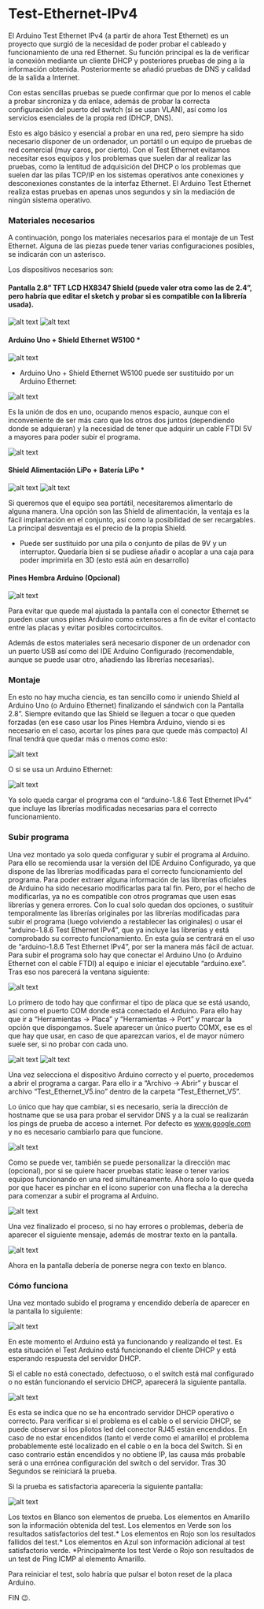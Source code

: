 # Test-Ethernet-IPv4

El Arduino Test Ethernet IPv4  (a partir de ahora Test Ethernet) es un proyecto que surgió de la necesidad de poder probar el cableado y funcionamiento de una red Ethernet. Su función principal es la de verificar la conexión mediante un cliente DHCP y posteriores pruebas de ping a la información obtenida. Posteriormente se añadió pruebas de DNS y calidad de la salida a Internet. 

Con estas sencillas pruebas se puede confirmar que por lo menos el cable a probar sincroniza y da enlace, además de probar la correcta configuración del puerto del switch (si se usan VLAN), así como los servicios esenciales de la propia red (DHCP, DNS). 

Esto es algo básico y esencial a probar en una red, pero siempre ha sido necesario disponer de un ordenador, un portátil o un equipo de pruebas de red comercial (muy caros, por cierto). Con el Test Ethernet evitamos necesitar esos equipos y los problemas que suelen dar al realizar las pruebas, como la lentitud de adquisición del DHCP o los problemas que suelen dar las pilas TCP/IP en los sistemas operativos ante conexiones y desconexiones constantes de la interfaz Ethernet. El Arduino Test Ethernet realiza estas pruebas en apenas unos segundos y sin la mediación de ningún sistema operativo.

### Materiales necesarios

A continuación, pongo los materiales necesarios para el montaje de un Test Ethernet. 
Alguna de las piezas puede tener varias configuraciones posibles, se indicarán con un asterisco.

Los dispositivos necesarios son:
#### Pantalla 2.8” TFT LCD HX8347 Shield (puede valer otra como las de 2.4”, pero habría que editar el sketch y probar si es compatible con la librería usada).

![alt text](https://github.com/GuillermoElectrico/Test-Ethernet-IPv4/blob/master/Documentacion/Imagenes/imagen1.png "")
![alt text](https://github.com/GuillermoElectrico/Test-Ethernet-IPv4/blob/master/Documentacion/Imagenes/imagen2.png "")

#### Arduino Uno + Shield Ethernet W5100 *
 
![alt text](https://github.com/GuillermoElectrico/Test-Ethernet-IPv4/blob/master/Documentacion/Imagenes/imagen3.png "")

* Arduino Uno + Shield Ethernet W5100 puede ser sustituido por un Arduino Ethernet:
 
![alt text](https://github.com/GuillermoElectrico/Test-Ethernet-IPv4/blob/master/Documentacion/Imagenes/imagen4.png "")
 
Es la unión de dos en uno, ocupando menos espacio, aunque con el inconveniente de ser más caro que los otros dos juntos (dependiendo donde se adquieran) y la necesidad de tener que adquirir un cable FTDI 5V a mayores para poder subir el programa. 

![alt text](https://github.com/GuillermoElectrico/Test-Ethernet-IPv4/blob/master/Documentacion/Imagenes/imagen5.png "")

#### Shield Alimentación LiPo + Batería LiPo *
 
![alt text](https://github.com/GuillermoElectrico/Test-Ethernet-IPv4/blob/master/Documentacion/Imagenes/imagen6.png "")
![alt text](https://github.com/GuillermoElectrico/Test-Ethernet-IPv4/blob/master/Documentacion/Imagenes/imagen7.png "")

Si queremos que el equipo sea portátil, necesitaremos alimentarlo de alguna manera. Una opción son las Shield de alimentación, la ventaja es la fácil implantación en el conjunto, así como la posibilidad de ser recargables. La principal desventaja es el precio de la propia Shield.

* Puede ser sustituido por una pila o conjunto de pilas de 9V y un interruptor. Quedaría bien si se pudiese añadir o acoplar a una caja para poder imprimirla en 3D (esto está aún en desarrollo)


#### Pines Hembra Arduino (Opcional)

![alt text](https://github.com/GuillermoElectrico/Test-Ethernet-IPv4/blob/master/Documentacion/Imagenes/imagen8.png "")
 
Para evitar que quede mal ajustada la pantalla con el conector Ethernet se pueden usar unos pines Arduino como extensores a fin de evitar el contacto entre las placas y evitar posibles cortocircuitos.


Además de estos materiales será necesario disponer de un ordenador con un puerto USB así como del IDE Arduino Configurado (recomendable, aunque se puede usar otro, añadiendo las librerías necesarias).

### Montaje

En esto no hay mucha ciencia, es tan sencillo como ir uniendo Shield al Arduino Uno (o Arduino Ethernet) finalizando el sándwich con la Pantalla 2.8”. Siempre evitando que las Shield se lleguen a tocar o que queden forzadas (en ese caso usar los Pines Hembra Arduino, viendo si es necesario en el caso, acortar los pines para que quede más compacto)
Al final tendrá que quedar más o menos como esto:

![alt text](https://github.com/GuillermoElectrico/Test-Ethernet-IPv4/blob/master/Documentacion/Imagenes/imagen9.png "")
 
O si se usa un Arduino Ethernet:
 
![alt text](https://github.com/GuillermoElectrico/Test-Ethernet-IPv4/blob/master/Documentacion/Imagenes/imagen10.png "")

Ya solo queda cargar el programa con el “arduino-1.8.6 Test Ethernet IPv4” que incluye las librerías modificadas necesarias para el correcto funcionamiento.

### Subir programa 

Una vez montado ya solo queda configurar y subir el programa al Arduino. Para ello se recomienda usar la versión del IDE Arduino Configurado, ya que dispone de las librerías modificadas para el correcto funcionamiento del programa. 
Para poder extraer alguna información de las librerías oficiales de Arduino ha sido necesario modificarlas para tal fin. Pero, por el hecho de modificarlas, ya no es compatible con otros programas que usen esas librerías y genera errores. Con lo cual solo quedan dos opciones, o sustituir temporalmente las librerías originales por las librerías modificadas para subir el programa (luego volviendo a restablecer las originales) o usar el “arduino-1.8.6 Test Ethernet IPv4”, que ya incluye las librerías y está comprobado su correcto funcionamiento.
En esta guía se centrará en el uso de “arduino-1.8.6 Test Ethernet IPv4”, por ser la manera más fácil de actuar.
Para subir el programa solo hay que conectar el Arduino Uno (o Arduino Ethernet con el cable FTDI) al equipo e iniciar el ejecutable “arduino.exe”.
Tras eso nos parecerá la ventana siguiente:

![alt text](https://github.com/GuillermoElectrico/Test-Ethernet-IPv4/blob/master/Documentacion/Imagenes/imagen11.png "")
 
Lo primero de todo hay que confirmar el tipo de placa que se está usando, así como el puerto COM donde está conectado el Arduino. Para ello hay que ir a “Herramientas -> Placa” y “Herramientas -> Port” y marcar la opción que dispongamos. Suele aparecer un único puerto COMX, ese es el que hay que usar, en caso de que aparezcan varios, el de mayor número suele ser, si no probar con cada uno.

![alt text](https://github.com/GuillermoElectrico/Test-Ethernet-IPv4/blob/master/Documentacion/Imagenes/imagen12.png "")
![alt text](https://github.com/GuillermoElectrico/Test-Ethernet-IPv4/blob/master/Documentacion/Imagenes/imagen13.png "")

Una vez selecciona el dispositivo Arduino correcto y el puerto, procedemos a abrir el programa a cargar. Para ello ir a “Archivo -> Abrir” y buscar el archivo “Test_Ethernet_V5.ino” dentro de la carpeta “Test_Ethernet_V5”.

Lo único que hay que cambiar, si es necesario, sería la dirección de hostname  que se usa para probar el servidor DNS y a la cual se realizarán los pings de prueba de acceso a internet. Por defecto es www.google.com y no es necesario cambiarlo para que funcione. 

![alt text](https://github.com/GuillermoElectrico/Test-Ethernet-IPv4/blob/master/Documentacion/Imagenes/imagen14.png "")
 
Como se puede ver, también se puede personalizar la dirección mac (opcional), por si se quiere hacer pruebas static lease o tener varios equipos funcionando en una red simultáneamente.
Ahora solo lo que queda por que hacer es pinchar en el icono superior con una flecha a la derecha para comenzar a subir el programa al Arduino.

![alt text](https://github.com/GuillermoElectrico/Test-Ethernet-IPv4/blob/master/Documentacion/Imagenes/imagen15.png "")
  
Una vez finalizado el proceso, si no hay errores o problemas, debería de aparecer el siguiente mensaje, además de mostrar texto en la pantalla.

![alt text](https://github.com/GuillermoElectrico/Test-Ethernet-IPv4/blob/master/Documentacion/Imagenes/imagen16.png "")

Ahora en la pantalla debería de ponerse negra con texto en blanco.

### Cómo funciona 

Una vez montado subido el programa y encendido debería de aparecer en la pantalla lo siguiente:
 
![alt text](https://github.com/GuillermoElectrico/Test-Ethernet-IPv4/blob/master/Documentacion/Imagenes/imagen17.png "")

En este momento el Arduino está ya funcionando y realizando el test. Es esta situación el Test Arduino está funcionando el cliente DHCP y está esperando respuesta del servidor DHCP. 

Si el cable no está conectado, defectuoso, o el switch está mal configurado o no están funcionando el servicio DHCP, aparecerá la siguiente pantalla. 

![alt text](https://github.com/GuillermoElectrico/Test-Ethernet-IPv4/blob/master/Documentacion/Imagenes/imagen18.png "")

Es esta se indica que no se ha encontrado servidor DHCP operativo o correcto. Para verificar si el problema es el cable o el servicio DHCP, se puede observar si los pilotos led del conector RJ45 están encendidos. En caso de no estar encendidos (tanto el verde como el amarillo) el problema probablemente esté localizado en el cable o en la boca del Switch. Si en caso contrario están encendidos y no obtiene IP, las causa más probable será o una errónea configuración del switch o del servidor. Tras 30 Segundos se reiniciará la prueba.

Si la prueba es satisfactoria aparecería la siguiente pantalla:

![alt text](https://github.com/GuillermoElectrico/Test-Ethernet-IPv4/blob/master/Documentacion/Imagenes/imagen19.png "")
 
Los textos en Blanco son elementos de prueba.
Los elementos en Amarillo son la información obtenida del test.
Los elementos en Verde son los resultados satisfactorios del test.*
Los elementos en Rojo son los resultados fallidos del test.*
Los elementos en Azul son información adicional al test satisfactorio verde. 
*Principalmente los test Verde o Rojo son resultados de un test de Ping ICMP al elemento Amarillo.

Para reiniciar el test, solo habría que pulsar el boton reset de la placa Arduino.

FIN 😉.

